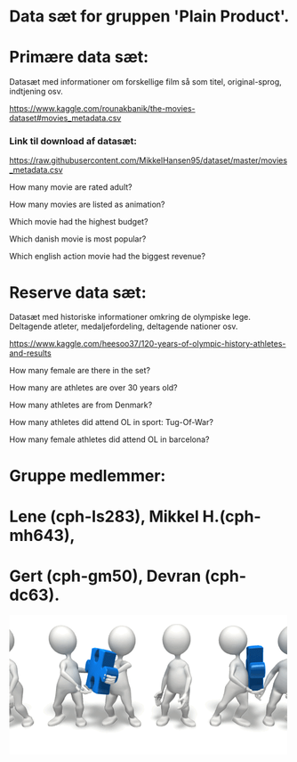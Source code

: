 # Data sæt for gruppen 'Plain Product'.

# Primære data sæt:

Datasæt med informationer om forskellige film så som titel, original-sprog, indtjening osv.

https://www.kaggle.com/rounakbanik/the-movies-dataset#movies_metadata.csv

### Link til download af datasæt:

https://raw.githubusercontent.com/MikkelHansen95/dataset/master/movies_metadata.csv

How many movie are rated adult?

How many movies are listed as animation? 

Which movie had the highest budget? 

Which danish movie is most popular? 

Which english action movie had the biggest revenue? 


# Reserve data sæt:

Datasæt med historiske informationer omkring de olympiske lege. Deltagende atleter, medaljefordeling,
deltagende nationer osv.

https://www.kaggle.com/heesoo37/120-years-of-olympic-history-athletes-and-results

How many female are there in the set?

How many are athletes are over 30 years old?

How many athletes are from Denmark?

How many athletes did attend OL in sport: Tug-Of-War?

How many female athletes did attend OL in barcelona?

# Gruppe medlemmer: 
# Lene (cph-ls283), Mikkel H.(cph-mh643), 
# Gert (cph-gm50), Devran (cph-dc63).
![Teamwork](https://github.com/MikkelHansen95/dataset/blob/master/teamwork.gif)
